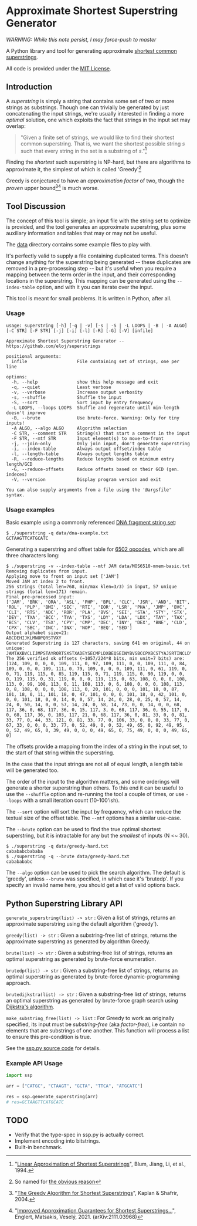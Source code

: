 # Approximate Shortest Superstring Generator

_WARNING: While this note persist, I may force-push to master_

A Python library and tool for generating approximate [shortest common superstrings](https://en.wikipedia.org/wiki/Shortest_common_supersequence#Shortest_common_superstring).

All code is provided under the [MIT License](LICENSE).

## Introduction

A _superstring_ is simply a string that contains some set of two or more strings as substrings. Though one
can trivially be generated by just concatenating the input strings, we're usually interested in finding
a more _optimal_ solution, one which exploits the fact that strings in the input set may overlap:

>"Given a finite set of strings, we would like to find their shortest common
>superstring. That is, we want the shortest possible string _s_ such that every
>string in the set is a substring of _s_."[^Blum1994]

Finding the _shortest_ such superstring is NP-hard, but there are algorithms to approximate it,
the simplest of which is called 'Greedy'[^wikiGreedy]

Greedy is conjectured to have an _approximation factor_ of two, though the _proven_ upper bound[^Kaplan2004][^Englert2021] is much worse.

## Tool Discussion

The concept of this tool is simple; an input file with the string set to optimize is provided, and the tool generates an approximate
superstring, plus some auxiliary information and tables that may or may not be useful.

The [data](data) directory contains some example files to play with.

It's perfectly valid to supply a file containing duplicated terms. This doesn't change anything for the superstring
being generated -- these duplicates are removed in a pre-processing step -- but it's useful when you require a mapping
between the term order in the input, and their corresponding locations in the superstring. This mapping can be generated
using the `--index-table` option, and with it you can iterate over the input.

<!--
This repository is an artifact of an ultimately failed experiment to see if superstrings could be used to size-optimize the
mnemonics table of a C64 assembler or disassembler. I may still write it up at some point, though that seems increasingly unlikely.
-->

This tool is meant for small problems. It is written in Python, after all.

### Usage

```console
usage: superstring [-h] [-q | -v] [-s | -S | -L LOOPS | -B | -A ALGO] [-C STR] [-F STR] [-j] [-i] [-l] [-R] [-G] [-V] [infile]

Approximate Shortest Superstring Generator -- https://github.com/eloj/superstrings

positional arguments:
  infile                   File containing set of strings, one per line

options:
  -h, --help               show this help message and exit
  -q, --quiet              Least verbose
  -v, --verbose            Increase output verbosity
  -s, --shuffle            Shuffle the input
  -S, --sort               Sort input by entry frequency
  -L LOOPS, --loops LOOPS  Shuffle and regenerate until min-length doesn't improve
  -B, --brute              Use brute-force. Warning: Only for tiny inputs!
  -A ALGO, --algo ALGO     Algorithm selection
  -C STR, --comment STR    String(s) that start a comment in the input
  -F STR, --mtf STR        Input element(s) to move-to-front
  -j, --join-only          Only join input, don't generate superstring
  -i, --index-table        Always output offset/index table
  -l, --length-table       Always output lengths table
  -R, --reduce-lengths     Reduce lengths based on minimum entry length/GCD
  -G, --reduce-offsets     Reduce offsets based on their GCD (gen. indeces)
  -V, --version            Display program version and exit

You can also supply arguments from a file using the '@argsfile' syntax.
```

### Usage examples

Basic example using a commonly referenced [DNA fragment string set](data/dna-example.txt):

```console
$ ./superstring -q data/dna-example.txt
GCTAAGTTCATGCATC
```

Generating a superstring and offset table for [6502 opcodes](data/MOS6510-mnem-basic.txt), which are all three characters long:

```console
$ ./superstring -v --index-table --mtf JAM data/MOS6510-mnem-basic.txt
Removing duplicates from input.
Applying move to front on input set ['JAM']
Moved JAM at index 2 to front.
256 strings (total len=768, min/max klen=3/3) in input, 57 unique strings (total len=171) remain.
Final pre-processed input:
['JAM', 'BRK', 'ORA', 'ASL', 'PHP', 'BPL', 'CLC', 'JSR', 'AND', 'BIT', 'ROL', 'PLP', 'BMI', 'SEC', 'RTI', 'EOR', 'LSR', 'PHA', 'JMP', 'BVC', 'CLI', 'RTS', 'ADC', 'ROR', 'PLA', 'BVS', 'SEI', 'STA', 'STY', 'STX', 'DEY', 'TXA', 'BCC', 'TYA', 'TXS', 'LDY', 'LDA', 'LDX', 'TAY', 'TAX', 'BCS', 'CLV', 'TSX', 'CPY', 'CMP', 'DEC', 'INY', 'DEX', 'BNE', 'CLD', 'CPX', 'SBC', 'INC', 'INX', 'NOP', 'BEQ', 'SED']
Output alphabet size=21:
ABCDEHIJKLMNOPQRSTVXY
Generated Superstring is 127 characters, saving 641 on original, 44 on unique:
JAMTAXBVCLIJMPSTAYRORTSXSTXADEYSECMPLDXBEQSEINYBVSBCCPXBCSTYAJSRTINCLDYBITXSEDECLCPYBPLPLABMINXNOPHPHADCLVBNEORASLSROLDANDEXBRK
The 256 verified ok offsets (~1057/224*8 bits, min unit=7 bits) are:
[124, 109, 0, 0, 0, 109, 111, 0, 97, 109, 111, 0, 0, 109, 111, 0, 84, 109, 0, 0, 0, 109, 111, 0, 79, 109, 0, 0, 0, 109, 111, 0, 61, 119, 0, 0, 71, 119, 115, 0, 85, 119, 115, 0, 71, 119, 115, 0, 90, 119, 0, 0, 0, 119, 115, 0, 31, 119, 0, 0, 0, 119, 115, 0, 63, 108, 0, 0, 0, 108, 113, 0, 99, 108, 113, 0, 11, 108, 113, 0, 6, 108, 0, 0, 0, 108, 113, 0, 8, 108, 0, 0, 0, 108, 113, 0, 20, 101, 0, 0, 0, 101, 18, 0, 87, 101, 18, 0, 11, 101, 18, 0, 47, 101, 0, 0, 0, 101, 18, 0, 42, 101, 0, 0, 0, 101, 18, 0, 0, 14, 0, 0, 57, 14, 24, 0, 28, 0, 25, 0, 57, 14, 24, 0, 50, 14, 0, 0, 57, 14, 24, 0, 58, 14, 73, 0, 0, 14, 0, 0, 68, 117, 36, 0, 68, 117, 36, 0, 15, 117, 3, 0, 68, 117, 36, 0, 55, 117, 0, 0, 68, 117, 36, 0, 103, 117, 21, 0, 68, 117, 36, 0, 81, 33, 0, 0, 81, 33, 77, 0, 44, 33, 121, 0, 81, 33, 77, 0, 106, 33, 0, 0, 0, 33, 77, 0, 67, 33, 0, 0, 0, 33, 77, 0, 52, 49, 0, 0, 52, 49, 65, 0, 92, 49, 95, 0, 52, 49, 65, 0, 39, 49, 0, 0, 0, 49, 65, 0, 75, 49, 0, 0, 0, 49, 65, 0]
```

The offsets provide a mapping from the index of a string in the input set, to the start of that string within the superstring.

In the case that the input strings are not all of equal length, a length table will be generated too.

The order of the input to the algorithm matters, and some orderings will generate a shorter superstring than others.
To this end it can be useful to use the `--shuffle` option and re-running the tool a couple of times, or use `--loops` with
a small iteration count (10-100'ish).

The `--sort` option will sort the input by frequency, which can reduce the textual size of the offset table.
The `--mtf` options has a similar use-case.

The `--brute` option can be used to find the true optimal shortest superstring, but it is intractable for any but the
_smallest_ of inputs (N <~ 30).

```console
$ ./superstring -q data/greedy-hard.txt
cabababcbababa
$ ./superstring -q --brute data/greedy-hard.txt
cababababc
```

The `--algo` option can be used to pick the search algorithm. The default is 'greedy', unless `--brute` was specified, in which
case it's 'brutedp'. If you specify an invalid name here, you should get a list of valid options back.

## Python Superstring Library API

`generate_superstring(list) -> str`
: Given a list of strings, returns an approximate superstring using the default algorithm ('greedy').

`greedy(list) -> str`
: Given a substring-free list of strings, returns the approximate superstring as generated by algorithm Greedy.

`brute(list) -> str`
: Given a substring-free list of strings, returns an optimal superstring as generated by brute-force enumeration.

`brutedp(list) -> str`
: Given a substring-free list of strings, returns an optimal superstring as generated by brute-force dynamic-programming approach.

`brutedijkstra(list) -> str`
: Given a substring-free list of strings, returns an optimal superstring as generated by brute-force graph search using [Dijkstra's algorithm](https://en.wikipedia.org/wiki/Dijkstra%27s_algorithm).

`make_substring_free(list) -> list`
: For Greedy to work as originally specified, its input must be _substring-free_ (aka _factor-free_), i.e contain no elements that are substrings of one another. This function will process a list to ensure this pre-condition is true.

See the [ssp.py source code](ssp.py) for details.

### Example API Usage

```python
import ssp

arr = ["CATGC", "CTAAGT", "GCTA", "TTCA", "ATGCATC"]

res = ssp.generate_superstring(arr)
# res=GCTAAGTTCATGCATC
```

## TODO

* Verify that the type-spec in ssp.py is actually correct.
* Implement encoding into bitstrings.
* Built-in benchmark.

[^wikiGreedy]: So named for [the obvious reason](https://en.wikipedia.org/wiki/Greedy_algorithm)
[^Blum1994]: "[Linear Approximation of Shortest Superstrings](https://ir.cwi.nl/pub/1422/1422D.pdf)", Blum, Jiang, Li, et al., 1994.
[^Kaplan2004]: "[The Greedy Algorithm for Shortest Superstrings](https://doi.org/10.1016/j.ipl.2004.09.012)", Kaplan & Shafrir, 2004.
[^Englert2021]: "[Improved Approximation Guarantees for Shortest Superstrings...](https://arxiv.org/abs/2111.03968)", Englert, Matsakis, Veselý, 2021. (arXiv:2111.03968)
